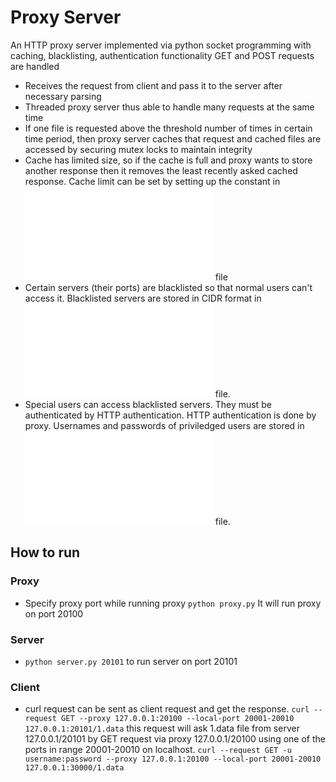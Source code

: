# Proxy Server
An HTTP proxy server implemented via python socket programming with caching, blacklisting, authentication functionality
GET and POST requests are handled
- Receives the request from client and pass it to the server after necessary parsing
- Threaded proxy server thus able to handle many requests at the same time
- If one file is requested above the threshold number of times in certain time period, then proxy server caches that request and cached files are accessed by securing mutex locks to maintain integrity
- Cache has limited size, so if the cache is full and proxy wants to store another response then it removes the least recently asked cached response. Cache limit can be set by setting up the constant in ![proxy.py](/proxy.py) file
- Certain servers (their ports) are blacklisted so that normal users can't access it. Blacklisted servers are stored in CIDR format in ![blacklist.txt](/blacklist.txt) file.
- Special users can access blacklisted servers. They must be authenticated by HTTP authentication. HTTP authentication is done by proxy. Usernames and passwords of priviledged users are stored in ![username_password.txt](/username_password.txt) file.

## How to run

### Proxy
- Specify proxy port while running proxy
`python proxy.py` 
It will run proxy on port 20100

### Server
- `python server.py 20101` to run server on port 20101

### Client
- curl request can be sent as client request and get the response. 
`curl --request GET --proxy 127.0.0.1:20100 --local-port 20001-20010 127.0.0.1:20101/1.data` 
this request will ask 1.data file from server 127.0.0.1/20101 by GET request via proxy 127.0.0.1/20100 using one of the ports in range 20001-20010 on localhost.
`curl --request GET -u username:password --proxy 127.0.0.1:20100 --local-port 20001-20010 127.0.0.1:30000/1.data` 

